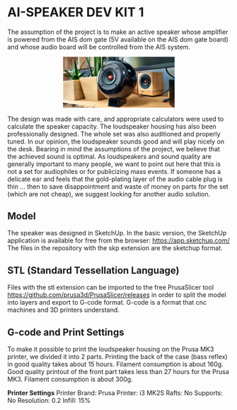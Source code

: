 # AI-SPEAKER DEV KIT 1

The assumption of the project is to make an active speaker whose amplifier is powered from the AIS dom gate (5V available on the AIS dom gate board) and whose audio board will be controlled from the AIS system.

<div align="center">
<img src="https://github.com/sviete/AIS-3D-MODELS/blob/master/AIS_DEV_KIT_1_Spherical_Speaker_Dayton_PS95-8/images/1.jpg" alt="apk image" width="50%"/>
</div>

The design was made with care, and appropriate calculators were used to calculate the speaker capacity. The loudspeaker housing has also been professionally designed. The whole set was also auditioned and properly tuned.
In our opinion, the loudspeaker sounds good and will play nicely on the desk. Bearing in mind the assumptions of the project, we believe that the achieved sound is optimal.
As loudspeakers and sound quality are generally important to many people, we want to point out here that this is not a set for audiophiles or for publicizing mass events. If someone has a delicate ear and feels that the gold-plating layer of the audio cable plug is thin ... then to save disappointment and waste of money on parts for the set (which are not cheap), we suggest looking for another audio solution.

## Model

The speaker was designed in SketchUp.
In the basic version, the SketchUp application is available for free from the browser: https://app.sketchup.com/
The files in the repository with the skp extension are the sketchup format.


## STL (Standard Tessellation Language)

Files with the stl extension can be imported to the free PrusaSlicer tool https://github.com/prusa3d/PrusaSlicer/releases in order to split the model into layers and export to G-code format. G-code is a format that cnc machines and 3D printers understand.

## G-code and Print Settings

To make it possible to print the loudspeaker housing on the Prusa MK3 printer, we divided it into 2 parts. Printing the back of the case (bass reflex) in good quality takes about 15 hours. Filament consumption is about 160g.
Good quality printout of the front part takes less than 27 hours for the Prusa MK3. Filament consumption is about 300g.

**Printer Settings**
Printer Brand: Prusa
Printer: i3 MK2S
Rafts: No
Supports: No
Resolution: 0.2
Infill: 15%
